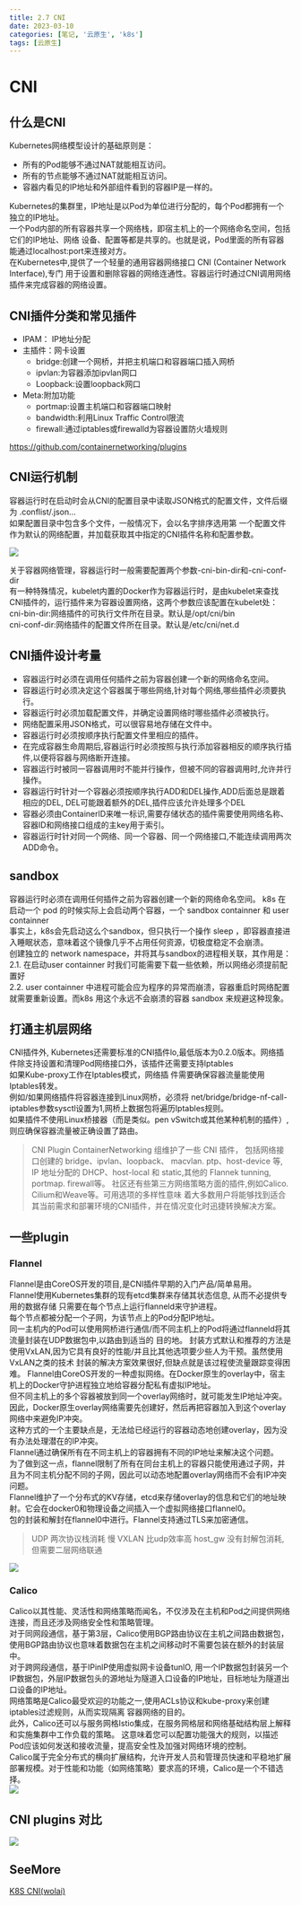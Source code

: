 ```yaml
---
title: 2.7 CNI
date: 2023-03-10
categories: [笔记, '云原生', 'k8s']
tags: [云原生]
---
```


# CNI

## 什么是CNI
Kubernetes网络模型设计的基础原则是：
* 所有的Pod能够不通过NAT就能相互访问。
* 所有的节点能够不通过NAT就能相互访问。
* 容器内看见的IP地址和外部组件看到的容器IP是一样的。

Kubernetes的集群里，IP地址是以Pod为单位进行分配的，每个Pod都拥有一个独立的IP地址。<br>
一个Pod内部的所有容器共享一个网络栈，即宿主机上的一个网络命名空间，包括它们的IP地址、网络 设备、配置等都是共享的。也就是说，Pod里面的所有容器能通过localhost:port来连接对方。<br>
在Kubernetes中,提供了一个轻量的通用容器网络接口 CNI (Container Network Interface),专门 用于设置和删除容器的网络连通性。容器运行时通过CNI调用网络插件来完成容器的网络设置。

## CNI插件分类和常见插件
* IPAM： IP地址分配
* 主插件：网卡设置
  * bridge:创建一个网桥，并把主机端口和容器端口插入网桥
  * ipvlan:为容器添加ipvlan网口
  * Loopback:设置loopback网口
* Meta:附加功能
  * portmap:设置主机端口和容器端口映射
  * bandwidth:利用Linux Traffic Control限流
  * firewall:通过iptables或firewalld为容器设置防火墙规则

https://github.com/containernetworking/plugins

## CNI运行机制

容器运行时在启动时会从CNI的配置目录中读取JSON格式的配置文件，文件后缀为 .conflist/.json...<br>
如果配置目录中包含多个文件，一般情况下，会以名字排序选用第 一个配置文件作为默认的网络配置，并加载获取其中指定的CNI插件名称和配置参数。

![](/commons/云原生/docker/image/2.7(1).png)

关于容器网络管理，容器运行时一般需要配置两个参数-cni-bin-dir和-cni-conf-dir<br>
有一种特殊情况，kubelet内置的Docker作为容器运行时，是由kubelet来查找CNI插件的，运行插件来为容器设置网络，这两个参数应该配置在kubelet处：
cni-bin-dir:网络插件的可执行文件所在目录。默认是/opt/cni/bin<br>
cni-conf-dir:网络插件的配置文件所在目录。默认是/etc/cni/net.d<br>


## CNI插件设计考量

* 容器运行时必须在调用任何插件之前为容器创建一个新的网络命名空间。
* 容器运行时必须决定这个容器属于哪些网络,针对每个网络,哪些插件必须要执行。
* 容器运行时必须加载配置文件，并确定设置网络时哪些插件必须被执行。
* 网络配置采用JSON格式，可以很容易地存储在文件中。
* 容器运行时必须按顺序执行配置文件里相应的插件。
* 在完成容器生命周期后,容器运行时必须按照与执行添加容器相反的顺序执行插件,以便将容器与网络断开连接。
* 容器运行时被同一容器调用时不能并行操作，但被不同的容器调用时,允许并行操作。
* 容器运行时针对一个容器必须按顺序执行ADD和DEL操作,ADD后面总是跟着相应的DEL, DEL可能跟着额外的DEL,插件应该允许处理多个DEL
* 容器必须由ContainerlD来唯一标识,需要存储状态的插件需要使用网络名称、容器ID和网络接口组成的主key用于索引。
* 容器运行时针对同一个网络、同一个容器、同一个网络接口,不能连续调用两次 ADD命令。

## sandbox
容器运行时必须在调用任何插件之前为容器创建一个新的网络命名空间。
k8s 在启动一个 pod 的时候实际上会启动两个容器，一个 sandbox containner 和 user containner<br>
事实上，k8s会先启动这么个sandbox，但只执行一个操作 sleep ，即容器直接进入睡眠状态，意味着这个镜像几乎不占用任何资源，切极度稳定不会崩溃。<br>
创建独立的 network namespace，并将其与sandbox的进程相关联，其作用是：<br>
2.1. 在启动user containner 时我们可能需要下载一些依赖，所以网络必须提前配置好<br>
2.2. user containner 中进程可能会应为程序的异常而崩溃，容器重启时网络配置就需要重新设置。而k8s 用这个永远不会崩溃的容器 sandbox 来规避这种现象。<br>


## 打通主机层网络
CNI插件外, Kubernetes还需要标准的CNI插件lo,最低版本为0.2.0版本。网络插件除支持设置和清理Pod网络接口外，该插件还需要支持lptables<br>
如果Kube-proxy工作在Iptables模式，网络插 件需要确保容器流量能使用Iptables转发。<br>
例如/如果网络插件将容器连接到Linux网桥，必须将 net/bridge/bridge-nf-call-iptables参数sysctl设置为1,网桥上数据包将遍历Iptables规则。<br>
如果插件不使用Linux桥接器（而是类似。pen vSwitch或其他某种机制的插件）,则应确保容器流量被正确设置了路由。


> CNI Plugin ContainerNetworking 组维护了一些 CNI 插件， 包括网络接口创建的 bridge、ipvlan、loopback、 macvlan. ptp、host-device 等, IP 地址分配的 DHCP、host-local 和 static,其他的 Flannek tunning, portmap. firewall等。
> 社区还有些第三方网络策略方面的插件,例如Calico. Cilium和Weave等。可用选项的多样性意味 着大多数用户将能够找到适合其当前需求和部署环境的CNI插件，并在情况变化时迅捷转换解决方案。

## 一些plugin

### Flannel
Flannel是由CoreOS开发的项目,是CNI插件早期的入门产品/简单易用。<br>
Flannel使用Kubernetes集群的现有etcd集群来存储其状态信息, 从而不必提供专用的数据存储 只需要在每个节点上运行flanneld来守护进程。<br>
每个节点都被分配一个子网，为该节点上的Pod分配IP地址。<br>
同一主机内的Pod可以使用网桥进行通信/而不同主机上的Pod将通过flanneld将其流量封装在UDP数据包中,以路由到适当的 目的地。
封装方式默认和推荐的方法是使用VxLAN,因为它具有良好的性能/并且比其他选项要少些人为干预。虽然使用VxLAN之类的技术 封装的解决方案效果很好,但缺点就是该过程使流量跟踪变得困难。
Flannel由CoreOS开发的一种虚拟网络。在Docker原生的overlay中，宿主机上的Docker守护进程独立地给容器分配私有虚拟IP地址。  
但不同主机上的多个容器被放到同一个overlay网络时，就可能发生IP地址冲突。   
因此，Docker原生overlay网络需要先创建好，然后再把容器加入到这个overlay网络中来避免IP冲突。   
这种方式的一个主要缺点是，无法给已经运行的容器动态地创建overlay，因为没有办法处理潜在的IP冲突。   
Flannel通过确保所有在不同主机上的容器拥有不同的IP地址来解决这个问题。   
为了做到这一点，flannel限制了所有在同台主机上的容器只能使用通过子网，并且为不同主机分配不同的子网，因此可以动态地配置overlay网络而不会有IP冲突问题。   
Flannel维护了一个分布式的KV存储，etcd来存储overlay的信息和它们的地址映射。它会在docker0和物理设备之间插入一个虚拟网络接口flannel0。   
包的封装和解封在flannel0中进行。Flannel支持通过TLS来加密通信。   

> UDP 两次协议栈消耗 慢
> VXLAN 比udp效率高
> host_gw 没有封解包消耗, 但需要二层网络联通

![](/commons/云原生/docker/image/2.7(2).png)

### Calico
Calico以其性能、灵活性和网络策略而闻名，不仅涉及在主机和Pod之间提供网络连接，而且还涉及网络安全性和策略管理。<br>
对于同网段通信，基于第3层，Calico使用BGP路由协议在主机之间路由数据包，使用BGP路由协议也意味着数据包在主机之间移动时不需要包装在额外的封装层中。<br>
对于跨网段通信，基于IPinlP使用虚拟网卡设备tunlO, 用一个IP数据包封装另一个IP数据包，外层IP数据包头的源地址为隧道入口设备的IP地址，目标地址为隧道出口设备的IP地址。<br>
网络策略是Calico最受欢迎的功能之一,使用ACLs协议和kube-proxy来创建iptables过滤规则，从而实现隔离 容器网络的目的。<br>
此外，Calico还可以与服务网格Istio集成，在服务网格层和网络基础结构层上解释和实施集群中工作负载的策略。 这意味着您可以配置功能强大的规则，以描述Pod应该如何发送和接收流量，提高安全性及加强对网络环境的控制。<br>
Calico属于完全分布式的横向扩展结构，允许开发人员和管理员快速和平稳地扩展部署规模。对于性能和功能（如网络策略）要求高的环境，Calico是一个不错选择。<br>
![](/commons/云原生/docker/image/2.7(3).png)



## CNI plugins 对比
![](/commons/云原生/docker/image/2.7(4).png)

## SeeMore
[K8S CNI(wolai)](https://www.wolai.com/okhkx1hEaQmjUKerTk42HF)
